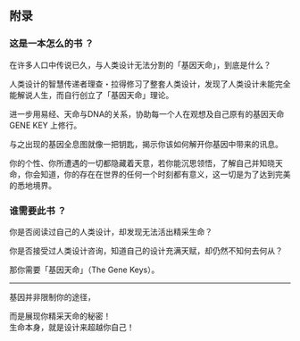 ## 附录

### 这是一本怎么的书 ？

在许多人口中传说已久，与人类设计无法分割的「基因天命」，到底是什么？

人类设计的智慧传递者理查・拉得修习了整套人类设计，发现了人类设计未能完全能解说人生，而自行创立了「基因天命」理论。

进一步用易经、天命与DNA的关系，协助每一个人在观想及自己原有的基因天命 GENE KEY 上修行。

与之出现的基因全息图就像一把钥匙，揭示你该如何解开你基因中带来的讯息。

你的个性、你所遭遇的一切都隐藏着天意，若你能沉思领悟，了解自己并知晓天命，你会知道，你的存在在世界的任何一个时刻都有意义，这一切是为了达到完美的悉地境界。

### 谁需要此书 ？

你是否阅读过自己的⼈类设计，却发现无法活出精采生命？

你是否接受过人类设计咨询，知道自己的设计充满天赋，却仍然不知何去何从？

那你需要「基因天命」（The Gene Keys）。

<hr />

基因并非限制你的途径，

而是展现你精采天命的秘密！<br />
生命本身，就是设计来超越你自己！
